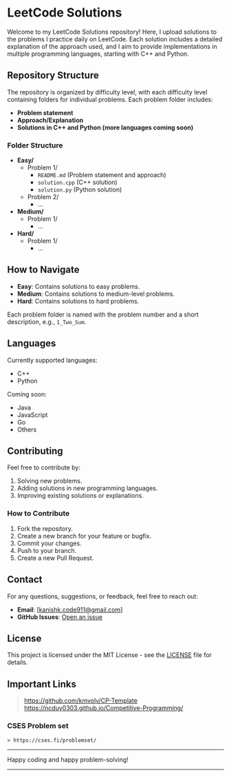 # LeetCode Solutions

Welcome to my LeetCode Solutions repository! Here, I upload solutions to the problems I practice daily on LeetCode. Each solution includes a detailed explanation of the approach used, and I aim to provide implementations in multiple programming languages, starting with C++ and Python.

## Repository Structure

The repository is organized by difficulty level, with each difficulty level containing folders for individual problems. Each problem folder includes:

- **Problem statement**
- **Approach/Explanation**
- **Solutions in C++ and Python (more languages coming soon)**

### Folder Structure

- **Easy/**
  - Problem 1/
    - `README.md` (Problem statement and approach)
    - `solution.cpp` (C++ solution)
    - `solution.py` (Python solution)
  - Problem 2/
    - ...
- **Medium/**
  - Problem 1/
    - ...
- **Hard/**
  - Problem 1/
    - ...

## How to Navigate

- **Easy**: Contains solutions to easy problems.
- **Medium**: Contains solutions to medium-level problems.
- **Hard**: Contains solutions to hard problems.

Each problem folder is named with the problem number and a short description, e.g., `1_Two_Sum`.

## Languages

Currently supported languages:
- C++
- Python

Coming soon:
- Java
- JavaScript
- Go
- Others

## Contributing

Feel free to contribute by:
1. Solving new problems.
2. Adding solutions in new programming languages.
3. Improving existing solutions or explanations.

### How to Contribute

1. Fork the repository.
2. Create a new branch for your feature or bugfix.
3. Commit your changes.
4. Push to your branch.
5. Create a new Pull Request.

## Contact

For any questions, suggestions, or feedback, feel free to reach out:

- **Email**: [kanishk.code911@gmail.com]
- **GitHub Issues**: [Open an issue](https://github.com/KanishkJagya1/Leetcode-problems-solved)

## License

This project is licensed under the MIT License - see the [LICENSE](LICENSE) file for details.


## Important Links
  > https://github.com/kmvolv/CP-Template
  > https://ncduy0303.github.io/Competitive-Programming/
  ### CSES Problem set
    > https://cses.fi/problemset/
---

Happy coding and happy problem-solving!

---
